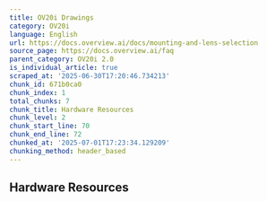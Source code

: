 ```yaml
---
title: OV20i Drawings
category: OV20i
language: English
url: https://docs.overview.ai/docs/mounting-and-lens-selection
source_page: https://docs.overview.ai/faq
parent_category: OV20i 2.0
is_individual_article: true
scraped_at: '2025-06-30T17:20:46.734213'
chunk_id: 671b0ca0
chunk_index: 1
total_chunks: 7
chunk_title: Hardware Resources
chunk_level: 2
chunk_start_line: 70
chunk_end_line: 72
chunked_at: '2025-07-01T17:23:34.129209'
chunking_method: header_based
---
```


## Hardware Resources
